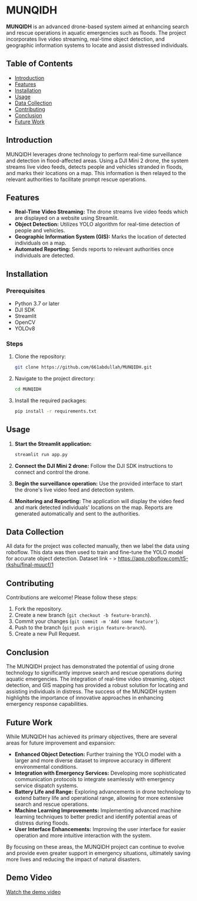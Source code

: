 # MUNQIDH

**MUNQIDH** is an advanced drone-based system aimed at enhancing search and rescue operations in aquatic emergencies such as floods. The project incorporates live video streaming, real-time object detection, and geographic information systems to locate and assist distressed individuals.

## Table of Contents
- [Introduction](#introduction)
- [Features](#features)
- [Installation](#installation)
- [Usage](#usage)
- [Data Collection](#data-collection)
- [Contributing](#contributing)
- [Conclusion](#Conclusion)
- [Future Work](#Future-Work)

## Introduction
MUNQIDH leverages drone technology to perform real-time surveillance and detection in flood-affected areas. Using a DJI Mini 2 drone, the system streams live video feeds, detects people and vehicles stranded in floods, and marks their locations on a map. This information is then relayed to the relevant authorities to facilitate prompt rescue operations.

## Features
- **Real-Time Video Streaming:** The drone streams live video feeds which are displayed on a website using Streamlit.
- **Object Detection:** Utilizes YOLO algorithm for real-time detection of people and vehicles.
- **Geographic Information System (GIS):** Marks the location of detected individuals on a map.
- **Automated Reporting:** Sends reports to relevant authorities once individuals are detected.

## Installation
### Prerequisites
- Python 3.7 or later
- DJI SDK
- Streamlit
- OpenCV
- YOLOv8

### Steps
1. Clone the repository:
    ```sh
    git clone https://github.com/661abdullah/MUNQIDH.git
    ```
2. Navigate to the project directory:
    ```sh
    cd MUNQIDH
    ```
3. Install the required packages:
    ```sh
    pip install -r requirements.txt
    ```

## Usage
1. **Start the Streamlit application:**
    ```sh
    streamlit run app.py
    ```
2. **Connect the DJI Mini 2 drone:**
   Follow the DJI SDK instructions to connect and control the drone.

3. **Begin the surveillance operation:**
   Use the provided interface to start the drone's live video feed and detection system.

4. **Monitoring and Reporting:**
   The application will display the video feed and mark detected individuals' locations on the map. Reports are generated automatically and sent to the authorities.

## Data Collection
All data for the project was collected manually, then we label the data using roboflow. This data was then used to train and fine-tune the YOLO model for accurate object detection.
Dataset link - > https://app.roboflow.com/t5-rkshu/final-muucf/1

## Contributing
Contributions are welcome! Please follow these steps:
1. Fork the repository.
2. Create a new branch (`git checkout -b feature-branch`).
3. Commit your changes (`git commit -m 'Add some feature'`).
4. Push to the branch (`git push origin feature-branch`).
5. Create a new Pull Request.

## Conclusion
The MUNQIDH project has demonstrated the potential of using drone technology to significantly improve search and rescue operations during aquatic emergencies. The integration of real-time video streaming, object detection, and GIS mapping has provided a robust solution for locating and assisting individuals in distress. The success of the MUNQIDH system highlights the importance of innovative approaches in enhancing emergency response capabilities.

## Future Work
While MUNQIDH has achieved its primary objectives, there are several areas for future improvement and expansion:
- **Enhanced Object Detection:** Further training the YOLO model with a larger and more diverse dataset to improve accuracy in different environmental conditions.
- **Integration with Emergency Services:** Developing more sophisticated communication protocols to integrate seamlessly with emergency service dispatch systems.
- **Battery Life and Range:** Exploring advancements in drone technology to extend battery life and operational range, allowing for more extensive search and rescue operations.
- **Machine Learning Improvements:** Implementing advanced machine learning techniques to better predict and identify potential areas of distress during floods.
- **User Interface Enhancements:** Improving the user interface for easier operation and more intuitive interaction with the system.

By focusing on these areas, the MUNQIDH project can continue to evolve and provide even greater support in emergency situations, ultimately saving more lives and reducing the impact of natural disasters.

## Demo Video

[Watch the demo video](Munqidh/Demo/demo.mp4)
